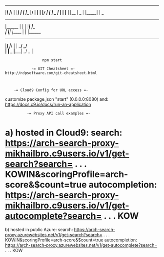 
 _______  ______ _______ _     _ _____ _______ _______ _     _ _______ _     _  ______
 |_____| |_____/ |       |_____|   |      |    |______ |____/     |    |     | |_____/
 |     | |    \_ |_____  |     | __|__    |    |______ |    \_    |    |_____| |    \_
                                                                                      
 _______ _     _ _______ _     _ _______                                              
 |______ |     | |       |_____| |______                                              
 ______| |_____| |_____  |     | |______                                              
                                                                                      
  _____   ______  _____  _     _ __   __                                              
 |_____] |_____/ |     |  \___/    \_/                                                
 |       |    \_ |_____| _/   \_    |                                                 
    
    

                     npm start
                      
                -= GIT Cheatsheet =-
    http://ndpsoftware.com/git-cheatsheet.html
    
    

        -= Cloud9 Config for URL access =-
customize package.json "start" (0.0.0.0:8080)
and:
https://docs.c9.io/docs/run-an-application



              -= Proxy API call examples =- 
a) hosted in Cloud9:
search:         https://arch-search-proxy-mikhailbro.c9users.io/v1/get-search?search=       . . . KOWIN&scoringProfile=arch-score&$count=true
autocompletion: https://arch-search-proxy-mikhailbro.c9users.io/v1/get-autocomplete?search= . . . KOW
==============================================================

b) hosted in public Azure:
search:          https://arch-search-proxy.azurewebsites.net/v1/get-search?search=       . . . KOWIN&scoringProfile=arch-score&$count=true
autocompletion:  https://arch-search-proxy.azurewebsites.net/v1/get-autocomplete?search= . . . KOW